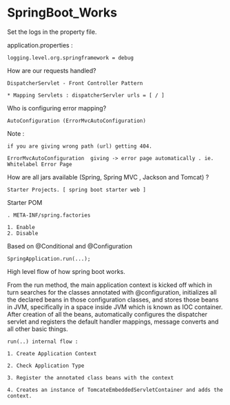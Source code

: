# SpringBoot_Works

Set the logs in the property file.

application.properties :

    logging.level.org.springframework = debug

How are our requests handled?

	DispatcherServlet - Front Controller Pattern
	
	* Mapping Servlets : dispatcherServler urls = [ / ]
	

Who is configuring error mapping?

    AutoConfiguration (ErrorMvcAutoConfiguration)

Note :

	if you are giving wrong path (url) getting 404.
	
	ErrorMvcAutoConfiguration  giving -> error page automatically . ie. Whitelabel Error Page


How are all jars available (Spring, Spring MVC , Jackson and Tomcat) ?

	Starter Projects. [ spring boot starter web ]

Starter POM

    . META-INF/spring.factories
    
    1. Enable
    2. Disable

Based on @Conditional and @Configuration

    SpringApplication.run(...);

High level flow of how spring boot works.

From the run method, the main application context is kicked off which in turn searches for the classes annotated with @configuration, initializes all the declared beans in those configuration classes, and stores those beans in JVM, specifically in a space inside JVM which is known as IOC container. After creation of all the beans, automatically configures the dispatcher servlet and registers the default handler mappings, message converts and all other basic things.

    run(..) internal flow :

    1. Create Application Context
    
    2. Check Application Type
    
    3. Register the annotated class beans with the context
    
    4. Creates an instance of TomcateEmbeddedServletContainer and adds the context.
